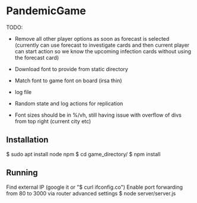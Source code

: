 # PandemicGame

TODO:

* Remove all other player options as soon as forecast is selected (currently can use forecast to investigate cards and then current player can start action so we know the upcoming infection cards without using the forecast card)

* Download font to provide from static directory
* Match font to game font on board (irsa thin)

* log file
* Random state and log actions for replication

* Font sizes should be in %/vh, still having issue with overflow of divs from top right (current city etc)

## Installation

$ sudo apt install node npm
$ cd game_directory/
$ npm install

## Running

Find external IP (google it or "$ curl ifconfig.co") 
Enable port forwarding from 80 to 3000 via router advanced settings
$ node server/server.js
 